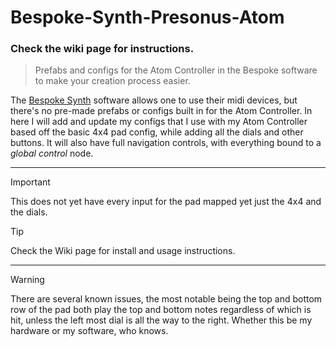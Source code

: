 # Bespoke-Synth-Presonus-Atom
### Check the wiki page for instructions.
> Prefabs and configs for the Atom Controller in the Bespoke software to make your creation process easier.

The [Bespoke Synth](https://www.bespokesynth.com/) software allows one to use their midi devices, but there's no pre-made prefabs or configs built in for the Atom Controller. In here I will add and update my configs that I use with my Atom Controller based off the basic 4x4 pad config, while adding all the dials and other buttons. It will also have full navigation controls, with everything bound to a *global control* node.
***
> [!IMPORTANT]
> This does not yet have every input for the pad mapped yet just the 4x4 and the dials.

> [!TIP]
> Check the Wiki page for install and usage instructions.
***
> [!WARNING]
> There are several known issues, the most notable being the top and bottom row of the pad both play the top and bottom notes regardless of which is hit, unless the left most dial is all the way to the right. Whether this be my hardware or my software, who knows.
